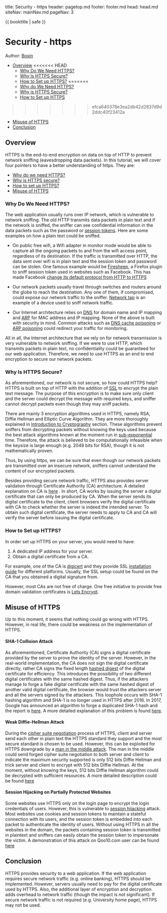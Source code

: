 <frontmatter>
  title: Security - https
  header: pagetop.md
  footer: footer.md
  head: head.md
  siteNav: mainNav.md
  pageNav: 3
</frontmatter>

<div class="website-content">

{{ booktitle | safe }}

# Security - https

Author: [Boxin][1]

<box id="article-toc">

* [Overview‎](#overview)
<<<<<<< HEAD
  * [Why Do We Need HTTPS‎?](#why-do-we-need-https)
  * [Why Is HTTPS Secure‎?](#why-is-https-secure)
  * [How to Set up HTTPS‎?](#how-to-set-up-https)
=======
  * [Why do We Need HTTPS?‎](#why-do-we-need-https)
  * [Why is HTTPS Secure‎?](#why-is-https-secure)
  * [How to Set up HTTPS‎](#how-to-set-up-https)
>>>>>>> efca640378e3ea2db42d2837d9d2ddc40f23412a
* [Misuse of HTTPS‎](#misuse-of-https)
* [Conclusion‎](#conclusion)
</box>

## Overview

HTTPS is the end-to-end encryption on data on top of HTTP to prevent network sniffing (eavesdropping data packets). In this tutorial, we will cover four pointers to have a better understanding of https. They are:

- [Why do we need HTTPS?](#why-do-we-need-https)
- [Why is HTTPS secure?](#why-is-https-secure)
- [How to set up HTTPS?](#how-to-set-up-https)
- [Misuse of HTTPS](#misuse-of-https)

### Why Do We Need HTTPS?

The web application usually runs over IP network, which is vulnerable to network sniffing. The old HTTP transmits data packets in plain text and if the network is sniffed, the sniffer can see confidential information in the data packets such as the password or [session tokens][2]. Here are some examples on how a plain text could be sniffed.

- On public free wifi, a Wifi adapter in monitor mode would be able to capture all the ongoing packets to and from the wifi access point, regardless of its destination. If the traffic is transmitted over HTTP, the data sent over wifi is in plain text and the session token and password can be stolen. One famous example would be [Firesheep][3], a Firefox plugin to sniff session token used in websites such as Facebook. This has made Facebook [change its default protocol from HTTP to HTTPS][4]

- Our network packets usually travel through switches and routers around the globe to reach the destination. Any one of them, if compromised, could expose our network traffic to the sniffer. [Network tap][5] is an example of a device used to sniff network traffic.

- Our Internet architecture relies on [DNS][6] for domain name and IP mapping and [ARP][7] for MAC address and IP mapping. None of the above is built with security in mind. Common attacks such as [DNS cache poisoning][8] or [ARP poisoning][9]
could redirect your traffic for monitoring.

All in all, the Internet architecture that we rely on for network transmission is very vulnerable to network sniffing. If we were to use HTTP, which transmits packets in plain text, no confidentiality could be guaranteed for our web application. Therefore, we need to use HTTPS as an end to end encryption to secure our network packets.

### Why Is HTTPS Secure?

As aforementioned, our network is not secure, so how could HTTPS help? HTTPS is built on top of HTTP with the addition of [SSL][10] to encrypt the plain text message. The purpose of this encryption is to make sure only client and the server could decrypt the message with required keys, and sniffer cannot decrypt packets even though they may sniff packets.

There are mainly 3 encryption algorithms used in HTTPS, namely RSA, Diffie Hellman and Elliptic Curve Algorithm. They are more thoroughly explained in [Introduction to Cryptography][11] section. These algorithms prevent sniffers from decrypting packets without knowing the keys used because the best attack algorithms known at the moment run in [sub-exponential][12] time. Therefore, the attack is believed to be computationally infeasible when the keysize is large enough (e.g. 2048 bits for RSA), though it is not mathematically proven.

Thus, by using https, we can be sure that even though our network packets are transmitted over an insecure network, sniffers cannot understand the content of our encrypted packets.

Besides providing secure network traffic, HTTPS also provides server validation through Certificate Authority (CA) architecture. A detailed explanation on CA is [here][13] . In short, CA works by issuing the server a digital certificate that can only be produced by CA. When the server sends its digital certificate to the client, client browsers verify the digital certificate with CA to check whether the server is indeed the intended server. To obtain such digital certificate, the server needs to apply to CA and CA will verify the server before issuing the digital certificate.

### How to Set up HTTPS?
In order set up HTTPS on your server, you would need to have:

1. A dedicated IP address for your server.
2. Obtain a digital certificate from a CA.

For example, one of the CA is [digicert][14] and they provide SSL [installation guide][15] for different platforms. Usually, the SSL setup could be found on the CA that you obtained a digital signature from.

However, most CAs are not free of charge. One free initiative to provide free domain validation certificates is [Lets Encrypt][16].

## Misuse of HTTPS

Up to this moment, it seems that nothing could go wrong with HTTPS. However, in real life, there could be weakness on the implementation of HTTPS.

#### SHA-1 Collision Attack
As aforementioned, Certificate Authority (CA) signs a digital certificate provided by the server to prove the identity of the server. However, in the real-world implementation, the CA does not sign the digital certificate directly, rather CA signs the fixed length [hashed digest][17] of the digital certificate for efficiency. This introduces the possibility of two different digital certificates with the same hashed digest. Thus, if the attackers manage to forge a fake digital certificate with the same hashed digest of another valid digital certificate, the browser would trust the attackers server and all the servers signed by the attackers. This loophole occurs with SHA-1 hashing algorithm and SHA-1 is no longer used in HTTPS after 2016. In 2017, Google has announced an algorithm to forge a duplicated SHA-1 hash and the report is [here][18]. A more detailed explanation of this problem is found [here][19].

#### Weak Diffie-Hellman Attack
During the [cipher suite negotiation][20] process of HTTPS, client and server send each other in plain text the HTTPS standard they support and the most secure standard is chosen to be used. However, this can be exploited for HTTPS downgrade by a [man in the middle attack][21]. The man in the middle could send forged cipher suite negotiation to both server and client to indicate the maximum security supported is only 512 bits Diffie Hellman and trick server and client to encrypt with 512 bits Diffie Hellman. At the moment, without knowing the keys, 512 bits Diffie Hellman algorithm could be decrypted with sufficient resources. A more detailed description could be found [here][22]

#### Session Hijacking on Partially Protected Websites
Some websites use HTTPS only on the login page to encrypt the login credentials of users. However, this is vulnerable to [session hijacking][23] attack. Most websites use cookies and session tokens to maintain a stateful connection with its users, and the session token is embedded into each packet to authenticate the identity of users. Without using HTTPS in all the websites in the domain, the packets containing session token is transmitted in plaintext and sniffers can easily obtain the session token to impersonate the victim. A demonstration of this attack on Qoo10.com user can be found [here][24]

## Conclusion
HTTPS provides security to a web application.  If the web application requires secure network traffic (e.g. online banking), HTTPS should be implemented. However, servers usually need to pay for the digital certificate used by HTTPS. Also, the additional layer of encryption and decryption adds overhead to network traffic (though the impact is not significant). If secure network traffic is not required (e.g. University home page), HTTPS may not be used.

[1]: https://github.com/boxin-yang
[2]: https://searchsoftwarequality.techtarget.com/definition/session-ID
[3]: https://github.com/codebutler/firesheep
[4]: https://www.facebook.com/notes/facebook-engineering/secure-browsing-by-default/10151590414803920/
[5]: https://searchnetworking.techtarget.com/definition/Network-tap
[6]: https://en.wikipedia.org/wiki/Domain_Name_System
[7]: https://en.wikipedia.org/wiki/Address_Resolution_Protocol
[8]: https://en.wikipedia.org/wiki/DNS_spoofing
[9]: https://en.wikipedia.org/wiki/ARP_spoofing
[10]: https://www.digicert.com/ssl.htm
[11]: ../security/cryptography.md
[12]: https://en.wikipedia.org/wiki/Time_complexity#Sub-exponential_time
[13]: https://www.globalsign.com/en-sg/ssl-information-center/what-are-certification-authorities-trust-hierarchies/
[14]: https://www.digicert.com
[15]: https://www.digicert.com/ssl-certificate-installation.htm
[16]: https://letsencrypt.org/
[17]: https://en.wikipedia.org/wiki/Cryptographic_hash_function
[18]: https://security.googleblog.com/2017/02/announcing-first-sha1-collision.html?m=1
[19]: https://www.sott.net/article/275524-Why-HTTPS-and-SSL-are-not-as-secure-as-you-think
[20]: https://en.wikipedia.org/wiki/Cipher_suite
[21]: https://en.wikipedia.org/wiki/Man-in-the-middle_attack
[22]: https://weakdh.org/
[23]: https://en.wikipedia.org/wiki/Session_hijacking
[24]: https://www.youtube.com/watch?v=BjTwNzoMUuk
</div>
